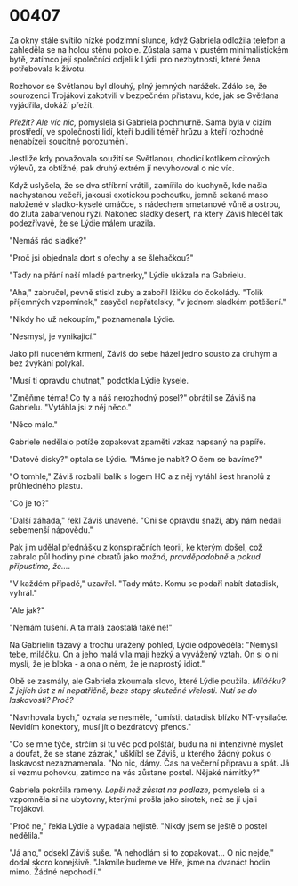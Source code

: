 # 00407

Za okny stále svítilo nízké podzimní slunce, když Gabriela odložila telefon a zahleděla se na holou stěnu pokoje. Zůstala sama v pustém minimalistickém bytě, zatímco její společníci odjeli k Lýdii pro nezbytnosti, které žena potřebovala k životu.

Rozhovor se Světlanou byl dlouhý, plný jemných narážek. Zdálo se, že sourozenci Trojákovi zakotvili v bezpečném přístavu, kde, jak se Světlana vyjádřila, dokáží přežít.

*Přežít? Ale víc nic,* pomyslela si Gabriela pochmurně. Sama byla v cizím prostředí, ve společnosti lidí, kteří budili téměř hrůzu a kteří rozhodně nenabízeli soucitné porozumění.

Jestliže kdy považovala soužití se Světlanou, chodící kotlíkem citových výlevů, za obtížné, pak druhý extrém jí nevyhovoval o nic víc.

Když uslyšela, že se dva stříbrní vrátili, zamířila do kuchyně, kde našla nachystanou večeři, jakousi exotickou pochoutku, jemně sekané maso naložené v sladko-kyselé omáčce, s nádechem smetanové vůně a ostrou, do žluta zabarvenou rýží. Nakonec sladký desert, na který Záviš hleděl tak podezřívavě, že se Lýdie málem urazila.

"Nemáš rád sladké?"

"Proč jsi objednala dort s ořechy a se šlehačkou?"

"Tady na přání naší mladé partnerky," Lýdie ukázala na Gabrielu.

"Aha," zabručel, pevně stiskl zuby a zabořil lžičku do čokolády. "Tolik příjemných vzpomínek," zasyčel nepřátelsky, "v jednom sladkém potěšení."

"Nikdy ho už nekoupím," poznamenala Lýdie.

"Nesmysl, je vynikající."

Jako při nuceném krmení, Záviš do sebe házel jedno sousto za druhým a bez žvýkání polykal.

"Musí ti opravdu chutnat," podotkla Lýdie kysele.

"Změňme téma! Co ty a náš nerozhodný posel?" obrátil se Záviš na Gabrielu. "Vytáhla jsi z něj něco."

"Něco málo."

Gabriele nedělalo potíže zopakovat zpaměti vzkaz napsaný na papíře.

"Datové disky?" optala se Lýdie. "Máme je nabít? O čem se bavíme?"

"O tomhle," Záviš rozbalil balík s logem HC a z něj vytáhl šest hranolů z průhledného plastu.

"Co je to?"

"Další záhada," řekl Záviš unaveně. "Oni se opravdu snaží, aby nám nedali sebemenší nápovědu."

Pak jim udělal přednášku z konspiračních teorií, ke kterým došel, což zabralo půl hodiny plné obratů jako *možná*, *pravděpodobně* a *pokud připustíme, že...*.

"V každém případě," uzavřel. "Tady máte. Komu se podaří nabít datadisk, vyhrál."

"Ale jak?"

"Nemám tušení. A ta malá zaostalá také ne!"

Na Gabrielin tázavý a trochu uražený pohled, Lýdie odpověděla: "Nemyslí tebe, miláčku. On a jeho malá víla mají hezký a vyvážený vztah. On si o ní myslí, že je blbka - a ona o něm, že je naprostý idiot."

Obě se zasmály, ale Gabriela zkoumala slovo, které Lýdie použila. *Miláčku? Z jejích úst z ní nepatřičně, beze stopy skutečné vřelosti. Nutí se do laskavosti? Proč?*

"Navrhovala bych," ozvala se nesměle, "umístit datadisk blízko NT-vysílače. Nevidím konektory, musí jít o bezdrátový přenos."

"Co se mne týče, strčím si tu věc pod polštář, budu na ni intenzivně myslet a doufat, že se stane zázrak," ušklíbl se Záviš, u kterého žádný pokus o laskavost nezaznamenala. "No nic, dámy. Čas na večerní přípravu a spát. Já si vezmu pohovku, zatímco na vás zůstane postel. Nějaké námitky?"

Gabriela pokrčila rameny. *Lepší než zůstat na podlaze,* pomyslela si a vzpomněla si na ubytovny, kterými prošla jako sirotek, než se jí ujali Trojákovi.

"Proč ne," řekla Lýdie a vypadala nejistě. "Nikdy jsem se ještě o postel nedělila."

"Já ano," odsekl Záviš suše. "A nehodlám si to zopakovat... O nic nejde," dodal skoro konejšivě. "Jakmile budeme ve Hře, jsme na dvanáct hodin mimo. Žádné nepohodlí."